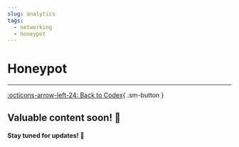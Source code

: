 ```yaml
---
slug: analytics
tags:
  - networking
  - honeypot
---
```


# **Honeypot**

---

[:octicons-arrow-left-24: Back to Codex](../index.md){ .sm-button }

## Valuable content soon! 🚀  
#### Stay tuned for updates! 🌟